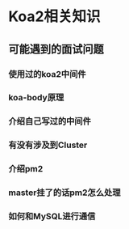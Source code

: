 # Koa2相关知识

## 可能遇到的面试问题

### 使用过的koa2中间件

### koa-body原理

### 介绍自己写过的中间件

### 有没有涉及到Cluster

### 介绍pm2

### master挂了的话pm2怎么处理

### 如何和MySQL进行通信
